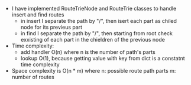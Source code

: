 - I have implemented RouteTrieNode and RouteTrie classes to handle insert and find routes
    - in insert I separate the path by "/", then isert each part as chiled node for its previeus part
    - in find I separate the path by "/", then starting from root check exxisting of each part in the chieldren of the previous node
- Time complexity:
    - add handler O(n) where n is the number of path's parts
    - lookup O(1), because getting value with key from dict is a constatnt time complexity
- Space complexity is O(n * m) where
                n: possible route path parts
                m: number of routes